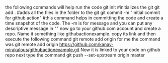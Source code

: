 the following commands will help run the code
git init #initializes the git
git add . #adds all the files in the folder to the git
git commit -m "initial commit for github action" #this command helps in committing the code and create a time snapshot of the code. The -m is for message and you can put any descriptive message in ""
now go to your github.com account and create a repo. Name it something like githubactionexample. copy its link and then execute the following command
git remote add origin <link> 
for me the command was
git remote add origin https://github.com/kanav-mirakalous/githubactionexample.git
Now it is linked to your code on github repo
next type the command 
git push --set-upstream origin master